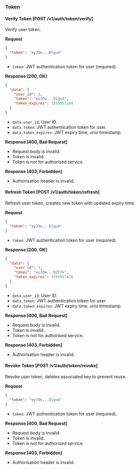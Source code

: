 ### Token

#### Verify Token [POST /v1/auth/token/verify]

Verify user token.

**Request**

```json
{
  "token": "eyJ0e...Dlgu4"
}
```

- `token`: JWT authentication token for user (required).

**Response [200, OK]**

```json
{
  "data": {
    "user_id": 3,
    "token": "eyJ0e...Dlgu4",
    "token_expires": 1555957164
  }
}
```

- `data.user_id`: User ID.
- `data.token`: JWT authentication token for user.
- `data.token_expires`: JWT expiry time, unix timestamp.

**Response [400, Bad Request]**

- Request body is invalid.
- Token is invalid.
- Token is not for authorised service.

**Response [403, Forbidden]**

- Authorisation header is invalid.

#### Refresh Token [POST /v1/auth/token/refresh]

Refresh user token, creates new token with updated expiry time.

**Request**

```json
{
  "token": "eyJ0e...Dlgu4"
}
```

- `token`: JWT authentication token for user (required).

**Response [200, OK]**

```json
{
  "data": {
    "user_id": 3,
    "token": "eyJ0e...0ZT7k",
    "token_expires": 1555957470
  }
}
```

- `data.user_id`: User ID.
- `data.token`: JWT authentication token for user.
- `data.token_expires`: JWT expiry time, unix timestamp.

**Response [400, Bad Request]**

- Request body is invalid.
- Token is invalid.
- Token is not for authorised service.

**Response [403, Forbidden]**

- Authorisation header is invalid.

#### Revoke Token [POST /v1/auth/token/revoke]

Revoke user token, deletes associated key to prevent reuse.

**Request**

```json
{
  "token": "eyJ0e...Dlgu4"
}
```

- `token`: JWT authentication token for user (required).

**Response [400, Bad Request]**

- Request body is invalid.
- Token is invalid.
- Token is not for authorised service.

**Response [403, Forbidden]**

- Authorisation header is invalid.

